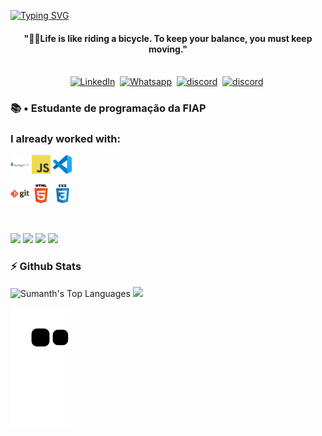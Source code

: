 [![Typing SVG](https://readme-typing-svg.herokuapp.com/?color=F73BE0&size=35&center=true&vCenter=true&width=1000&lines=Olá,+Meu+Nome+é+Marcela+Torro;Dev+Full+Stack;+:%29)](https://git.io/typing-svg)

<p align="center">
  <p/>
  <p>
    <h4 align="center"><b>"🚴‍♂️Life is like riding a bicycle. To keep your balance, you must keep moving."</b></h4>
  </p>
  <p align="center">
  <br>
  <a href="https://www.linkedin.com/in/marcela-torro-b98a50237/"><img src="https://img.shields.io/badge/linkedin-%230077B5.svg?&style=for-the-badge&logo=linkedin&logoColor=white" alt="LinkedIn" /></a>&nbsp;
  <a href="https://wa.me/11974106742"><img src="https://img.shields.io/badge/WhatsApp-25D366?style=for-the-badge&logo=whatsapp&logoColor=white" alt="Whatsapp" /></a>&nbsp;
  <a href="https://discordapp.com/users/929125414385905705"><img src="https://img.shields.io/badge/Discord-7289DA?style=for-the-badge&logo=discord&logoColor=white" alt="discord" /></a>&nbsp;
   <a href="mailto:marcelatorro6@gmail.com"><img src="https://img.shields.io/badge/Gmail-D14836?style=for-the-badge&logo=gmail&logoColor=white" alt="discord" /></a>&nbsp;

  </p>
  
  ### 📚 • Estudante de programação da FIAP
  
  ### I already worked with:
  <code><img height="30" src="https://raw.githubusercontent.com/github/explore/80688e429a7d4ef2fca1e82350fe8e3517d3494d/topics/mongodb/mongodb.png"></code>
  <code><img height="30" src="https://raw.githubusercontent.com/github/explore/80688e429a7d4ef2fca1e82350fe8e3517d3494d/topics/javascript/javascript.png"></code>
  <code><img height="30" src="https://raw.githubusercontent.com/github/explore/80688e429a7d4ef2fca1e82350fe8e3517d3494d/topics/visual-studio-code/visual-studio-code.png"></code>
  
  <code><img height="30" src="https://raw.githubusercontent.com/github/explore/80688e429a7d4ef2fca1e82350fe8e3517d3494d/topics/git/git.png"></code>
  <code><img height="30" src="https://raw.githubusercontent.com/github/explore/80688e429a7d4ef2fca1e82350fe8e3517d3494d/topics/html/html.png"></code>
  <code><img height="30" src="https://raw.githubusercontent.com/github/explore/80688e429a7d4ef2fca1e82350fe8e3517d3494d/topics/css/css.png"></code>
 
 <br>
  
  <code><img height="25" src="https://aleen42.github.io/badges/src/photoshop.svg"></code>
  <code><img height="25" src="https://aleen42.github.io/badges/src/illustrator.svg"></code>
  <code><img height="25" src="https://img.shields.io/badge/Figma-F24E1E?style=for-the-badge&logo=figma&logoColor=white"></code>
  <code><img height="25" src="https://img.shields.io/badge/Bootstrap-563D7C?style=for-the-badge&logo=bootstrap&logoColor=white"></code>
  
  ### :zap: Github Stats
    
  <img src="https://github-readme-stats.sumanth-talluri.vercel.app/api/top-langs/?username=Maahtorro&show_icons=true&hide_border=true&theme=radical" width="37%" alt="Sumanth's Top Languages"> <img src="https://github-readme-stats-sumanth-talluri.vercel.app/api/top-langs/?username=Maahtorro&show_icons=true&hide_border=true&theme=radical&layout=compact">
  
  
   <div> 
 
  ![Snake animation](https://github.com/rafaballerini/rafaballerini/blob/output/github-contribution-grid-snake.svg)

</div>
 
